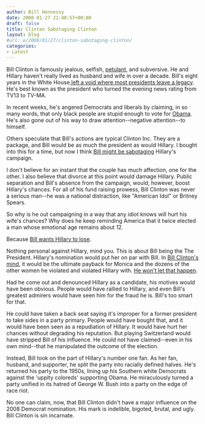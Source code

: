 ```yaml
---
author: Bill Hennessy
date: 2008-01-27 21:40:57+00:00
draft: false
title: Clinton Sabotaging Clinton
layout: blog
#url: e/2008/01/27/clinton-sabotaging-clinton/
categories:
- Latest
---
```


Bill Clinton is famously jealous, selfish, [petulant](https://hennessysview.com/2008/01/23/pride-and-petulance/), and subversive.  He and Hillary haven't really lived as husband and wife in over a decade.  Bill's eight years in the White House[ left a void where most presidents leave a legacy](https://liberalvaluesblog.com/?p=2792).  He's best known as the president who turned the evening news rating from TV13 to TV-MA.

In recent weeks, he's angered Democrats and liberals by claiming, in so many words, that only black people are stupid enough to vote for [Obama](https://hennessysview.com/2008/01/20/obama-calls-bill-clinton-a-liar/).  He's also gone out of his way to draw attention--negative attention--to himself.

Others speculate that Bill's actions are typical Clinton Inc.  They are a package, and Bill would be as much the president as would Hillary. I bought into this for a time, but now I think [Bill might be sabotaging](https://addittothelist.wordpress.com/2008/01/26/clinton-sabotage/) Hillary's campaign.

I don't believe for an instant that the couple has much affection, one for the other.  I also believe that  divorce at this point would damage Hillary.  Public separation and Bill's absence from the campaign, would, however, boost Hillary's chances.  For all of his fund raising prowess, Bill Clinton was never a serious man--he was a national distraction, like "American Idol" or Britney Spears.

So why is he out campaigning in a way that any idiot knows will hurt his wife's chances?  Why does he keep reminding America that it twice elected a man whose emotional age remains about 12.

Because [Bill wants Hillary to lose](https://www.observer.com/2008/joe-klein-sees-possible-sabotage-bill-clinton-bloomberg-pollster-sees-room-bloomberg-candidacy).

Nothing personal against Hillary, mind you.  This is about Bill being the The President.  Hillary's nomination would put her on par with Bill.  In [Bill Clinton's mind](https://www.againsthillary.com/2007/11/28/clinton-pathology-or-sabotage/), it would be the ultimate payback for Monica and the dozens of the other women he violated and violated Hillary with.  [He won't let that happen](https://answers.yahoo.com/question/index?qid=20080126170016AACSaOK).

Had he come out and denounced Hillary as a candidate, his motives would have been obvious.  People would have rallied to Hillary, and even Bill's greatest admirers would have seen him for the fraud he is.  Bill's too smart for that.

He could have taken a back seat saying it's improper for a former president to take sides in a party primary.  People would have bought that, and it would have been seen as a repudiation of Hillary.  It would have hurt her chances without degrading his reputation.  But playing Switzerland would have stripped Bill of his influence.  He could not have claimed--even in his own mind--that he manipulated the outcome of the election.

Instead, Bill took on the part of Hillary's number one fan.  As her fan, husband, and supporter, he split the party into racially defined halves.  He's returned his party to the 1950s, lining up his Southern white Democrats against the 'uppity coloreds' supporting Obama. He miraculously turned a party unified in its hatred of George W. Bush into a party on the edge of race riot.

No one can claim, now, that Bill Clinton didn't have a major influence on the 2008 Democrat nomination.  His mark is indelible, bigoted, brutal, and ugly.  Bill Clinton is sin incarnate.
